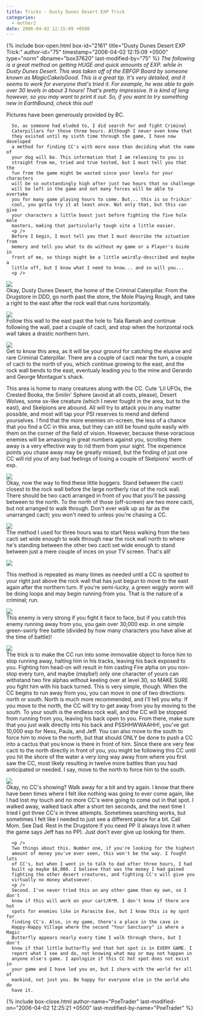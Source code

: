 ```yaml
---
title: Tricks - Dusty Dunes Desert EXP Trick
categories:
  - mother2
date: 2006-04-02 12:15:09 +0500
---
```

{% include box-open.html box-id="2161" title="Dusty Dunes Desert EXP Trick:" author-id="75" timestamp="2006-04-02 12:15:09 +0500" type="norm" dbname="box37620" last-modified-by="75" %}
<i>The following is a great method on getting HUGE and quick amounts of
      EXP. while in Dusty Dunes Desert.  This was taken off of the EBFGP
      Board by someone known as MagicCakeIsGood.
      This is a great tip.  It's very detailed, and it seems to work for
      everyone that's tried it. For example, he was able to gain over 30
      levels in about 3 hours!  That's pretty impressive. It is kind of long
      however, so you may want to print it out.  So, if you want to try
      something new in EarthBound, check this out!</i>
      <p />
Pictures have been generously provided by BC.
<p />

      So, as someone had eluded to, I did search for and fight Criminal
      Caterpillars for those three hours. Although I never even knew that
      they existed until my sixth time through the game, I have now developed
      a method for finding CC's with more ease than deciding what the name of
      your dog will be. This information that I am releasing to you is
      straight from me, tried and true tested, but I must tell you that the
      fun from the game might be wasted since your levels for your characters
      will be so outstandingly high after just two hours that no challenge
      will be left in the game and not many forces will be able to overtake
      you for many game playing hours to come. But... this is so frickin'
      cool, you gotta try it at least once. Not only that, but this can give
      your characters a little boost just before fighting the five hole mole
      masters, making that particularly tough site a little easier.
      <p />
      Before I begin, I must tell you that I must describe the situation from
      memory and tell you what to do without my game or a Player's Guide in
      front of me, so things might be a little weirdly-described and maybe a
      little off, but I know what I need to know... and so will you...
      <p />
<img src="S001.GIF" />
<br />
      Okay, Dusty Dunes Desert, the home of the Criminal Caterpillar. From
      the Drugstore in DDD, go north past the store, the Mole Playing Rough,
      and take a right to the east after the rock wall that runs horizontally.
<p />
<img src="S002.GIF" />
<br />
      Follow this wall to the east past the hole to Tala Ramah and continue
      following the wall, past a couple of cacti, and stop when the
      horizontal rock wall takes a drastic northern turn. 

<p />
<img src="S003.GIF" />

<br />
Get to know this
      area, as it will be your ground for catching the elusive and rare
      Criminal Caterpillar. There are a couple of cacti near the turn, a
      couple of cacti to the north of you, which continue growing to the
      east, and the rock wall bends to the east, eventualy leading you to the
      mine and Gerardo and George Montague's shack.
      <p />
      This area is home to many creatures along with the CC. Cute 'Lil UFOs,
      the Crested Booka, the Smilin' Sphere (avoid at all costs, please),
      Desert Wolves, some ox-like creature (which I never fought in the area,
      but to the east), and Skelpions are abound. All will try to attack you
      in any matter possible, and most will tap your PSI reserves to mend and
      defend yourselves. I find that the more enemies on-screen, the less of
      a chance that you find a CC in this area, but they can still be found
      quite easily with them on the corner of the field of vision. However,
      because these voracious enemies will be amassing in great numbers
      against you, scrolling them away is a very effective way to rid them
      from your sight. The experience points you chase away may be greatly
      missed, but the finding of just one CC will rid you of any bad feelings
      of losing a couple of Skelpions' worth of exp.
      <p />
<img src="S004.GIF" />
<br />
      Okay, now the way to find these little buggers. Stand between the cacti
      closest to the rock wall before the large northerly rise of the rock
      wall. There should be two cacti arranged in front of you that you'll be
      passing between to the north. To the north of those (off-screen) are
      two more cacti, but not arranged to walk through. Don't ever walk up as
      far as the unarranged cacti; you won't need to unless you're chasing a
      CC.
      <p />
<img src="S005.GIF" />
<br />
      The method I used for three hours was to start Ness walking from the
      two cacti set wide enough to walk through near the rock wall north to
      where he's standing between the other two cacti set wide enough to
      stand between just a mere couple of inces on your TV screen. That's
      all! 
<p />
<img src="S006.GIF" />
<br />

This method is repeated as many times as needed until a CC is
      spotted to your right just above the rock wall that has just begun to
      move to the east again after the northern turn. If you're semi-lucky, a
      green wiggly worm will be doing loops and may begin running from you.
      That is the nature of a criminal; run. <p />
<img src="S007.GIF" />
<br />
This enemy is very strong if you
      fight it face to face, but if you catch this enemy running away from
      you, you gain over 30,000 exp. in one simple green-swirly free battle
      (divided by how many characters you have alive at the time of battle)!<p />

<img src="S008.GIF" />
<br />
      The trick is to make the CC run into some immovable object to force him
      to stop running away, halting him in his tracks, leaving his back
      exposed to you. Fighting him head-on will result in him casting Fire
      alpha on you non-stop every turn, and maybe (maybe!) only one character
      of yours can withstand two fire alphas without keeling over at level 30,
      so MAKE SURE you fight him with his back turned. This is very simple,
      though. When the CC begins to run away from you, you can move in one of
      two directions: north or south. North is much more recommended, and
      I'll tell you why. If you move to the north, the CC will try to get
      away from you by moving to the south. To your south is the endless rock
      wall, and the CC will be stopped from running from you, leaving his
      back open to you. From there, make sure that you just walk directly
      into his back and PSSHHWWAAHH!, you've got 10,000 exp for Ness, Paula,
      and Jeff. You can also move to the south to force him to move to the
      north, but that should ONLY be done to push a CC into a cactus that you
      know is there in front of him. Since there are very few cacti to the
      north directly in front of you, you might be following this CC until
      you hit the shore of the water a very long way away from where you first
      saw the CC, most likely resulting in twelve more battles than you had
      anticipated or needed. I say, move to the north to force him to the
      south.<p />
<img src="S009.GIF" />

<br />
      Okay, no CC's showing? Walk away for a bit and try again. I know that
      there have been times where I felt like nothing was going to ever come
      again, like I had lost my touch and no more CC's were going to come out
      in that spot. I walked away, walked back after a short ten seconds, and
      the next time I tried I got three CC's in three attempts. Sometimes
      searching works, but sometimes I felt like I needed to just see a
      different place for a bit. Call Mom. See Dad. Rest in the Drugstore if
      you need PP (I always love it when the game says Jeff has no PP). Just
      don't ever give up looking for them.

      <p />
      Two things about this. Number one, if you're looking for the highest
      amount of money you've ever seen, this won't be the way. I fought lots
      of CC's, but when I went in to talk to dad after three hours, I had
      built up maybe $8,000. I believe that was the money I had gained
      fighting the other desert creatures, and fighting CC's will give you
      virtually no money whatsoever.
      <p />
      Second. I've never tried this on any other game than my own, so I don't
      know if this will work on your cart/R*M. I don't know if there are hot
      spots for enemies like in Parasite Eve, but I know this is my spot for
      finding CC's. Also, in my game, there's a place in the cave in
      Happy-Happy Village where the second "Your Sanctuary" is where a Magic
      Butterfly appears nearly every time I walk through there, but I don't
      know if that little butterfly and that hot spot is in EVERY GAME. I
      report what I see and do, not knowing what may or may not happen in
      anyone else's game. I apologize if this CC hot spot does not exist in
      your game and I have led you on, but I share with the world for all of
      mankind, not just you. Be happy for everyone else in the world who do
      have it.
{% include box-close.html author-name="PoeTrader" last-modified-on="2006-04-02 12:25:21 +0500" last-modified-by-name="PoeTrader" %}
